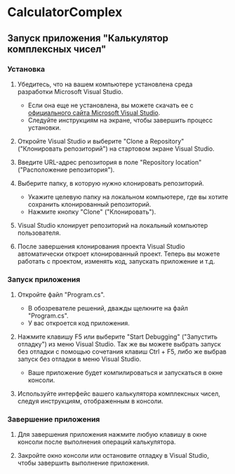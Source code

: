 # CalculatorComplex
## Запуск приложения "Калькулятор комплексных чисел"

### Установка

1. Убедитесь, что на вашем компьютере установлена среда разработки Microsoft Visual Studio.
   - Если она еще не установлена, вы можете скачать ее с [официального сайта Microsoft Visual Studio](https://visualstudio.microsoft.com/).
   - Следуйте инструкциям на экране, чтобы завершить процесс установки.

2. Откройте Visual Studio и выберите "Clone a Repository" ("Клонировать репозиторий") на стартовом экране Visual Studio.

3. Введите URL-адрес репозитория в поле "Repository location" ("Расположение репозитория").

4. Выберите папку, в которую нужно клонировать репозиторий.
   - Укажите целевую папку на локальном компьютере, где вы хотите сохранить клонированный репозиторий.
   - Нажмите кнопку "Clone" ("Клонировать").

5. Visual Studio клонирует репозиторий на локальный компьютер пользователя.

6. После завершения клонирования проекта Visual Studio автоматически откроет клонированный проект. Теперь вы можете работать с проектом, изменять код, запускать приложение и т.д.

### Запуск приложения

1. Откройте файл "Program.cs".
   - В обозревателе решений, дважды щелкните на файл "Program.cs".
   - У вас откроется код приложения.

4. Нажмите клавишу F5 или выберите "Start Debugging" ("Запустить отладку") из меню Visual Studio. Так же вы можете выбрать запуск без отладки с помощью сочетания клавиш Ctrl + F5, либо же выбрав запуск без отладки в меню Visual Studio.
   - Ваше приложение будет компилироваться и запускаться в окне консоли.

5. Используйте интерфейс вашего калькулятора комплексных чисел, следуя инструкциям, отображенным в консоли.

### Завершение приложения

1. Для завершения приложения нажмите любую клавишу в окне консоли после выполнения операций калькулятора.

2. Закройте окно консоли или остановите отладку в Visual Studio, чтобы завершить выполнение приложения.
